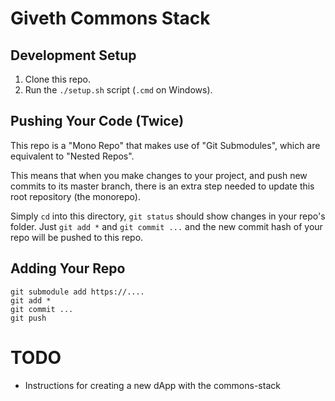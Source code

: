 # Giveth Commons Stack

## Development Setup
1. Clone this repo.  
2. Run the `./setup.sh` script (`.cmd` on Windows).  

## Pushing Your Code (Twice)
This repo is a "Mono Repo" that makes use of "Git Submodules", which are equivalent to "Nested Repos".  

This means that when you make changes to your project, and push new commits to its master branch, there is an extra step needed to update this root repository (the monorepo).

Simply `cd` into this directory, `git status` should show changes in your repo's folder. Just `git add *` and `git commit ...` and the new commit hash of your repo will be pushed to this repo.

## Adding Your Repo
`git submodule add https://....`  
`git add *`  
`git commit ...`  
`git push`  

# TODO
- Instructions for creating a new dApp with the commons-stack
